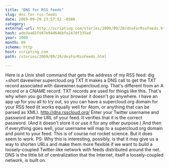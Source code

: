 ```yaml
---
title: "DNS for RSS feeds"
slug: dns-for-rss-feeds
date: 2009-09-20 23:57:52 -0500
category: 
external-url: http://scripting.com/stories/2009/09/20/dnsForRssFeeds.html
hash: ade3aa65fd47e94d646bfa2479f335ad
year: 2009
month: 09
scheme: http
host: scripting.com
path: /stories/2009/09/20/dnsForRssFeeds.html

---
```


Here is a Unix shell command that gets the address of my RSS feed: dig +short davewiner.supercloud.org TXT
It makes a DNS call to get the TXT record associated with davewiner.supercloud.org. That's different from an A record or a CNAME record. TXT records are used for things like this. That's why when you go there in your browser it doesn't go anywhere. 
I have an app up for you all to try out, so you can have a supercloud.org domain for your RSS feed (it works equally well for Atom, or anything that can be parsed as XML).
http://dns.rsscloud.org/
Enter your Twitter username and password and the URL of your feed. It verifies that it is the correct password. (And it doesn't store it or use it for any other purpose.) And then if everything goes well, your username will map to a supercloud.org domain and point to your feed.
This is of course not rocket science.
But it does seem to work. 
PS: Why this is interesting, possibly, is that it may give us a way to shorten URLs and make them more flexible if we want to build a loosely-coupled Twitter-like network with feeds distributed around the net. DNS is the little bit of centralization that the Internet, itself a loosely-coupled network, is built on.
